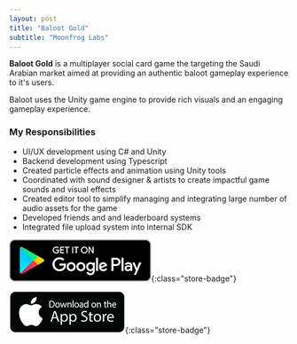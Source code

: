 ```yaml
---
layout: post
title: "Baloot Gold"
subtitle: "Moonfrog Labs"
---
```


**Baloot Gold** is a multiplayer social card game the targeting the Saudi Arabian market aimed at providing an authentic baloot gameplay experience to it's users.

Baloot uses the Unity game engine to provide rich visuals and an engaging gameplay experience.

### My Responsibilities
- UI/UX development using C# and Unity
- Backend development using Typescript
- Created particle effects and animation using Unity tools
- Coordinated with sound designer & artists to create impactful game sounds and visual effects
- Created editor tool to simplify managing and integrating large number of audio assets for the game
- Developed friends and and leaderboard systems
- Integrated file upload system into internal SDK


[![Play Store Link](/assets/media/google-play-badge.png)](https://play.google.com/store/apps/details?id=com.diceroll.baloot.souk&hl=en_IN&gl=US){:class="store-badge"}

[![App Store Link](/assets/media/app-store-badge.png)](https://apps.apple.com/in/app/baloot-gold/id1556802058){:class="store-badge"}